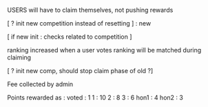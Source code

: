 USERS will have to claim themselves, not pushing rewards

[ ? init new competition instead of resetting ] : new

[ if new init : checks related to competition ] 

ranking increased when a user votes
ranking will be matched during claiming

[  ? init new comp, should stop claim phase of old ?] 

Fee collected by admin

Points rewarded as :
voted : 1
1 : 10
2 : 8
3 : 6
hon1 : 4
hon2 : 3